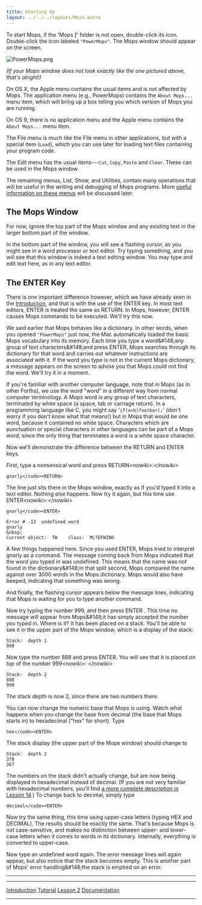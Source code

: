 ```yaml
---
title: Starting Up
layout: ../../../layouts/Main.astro
---
```


To start Mops, if the 'Mops &fnof;' folder is not open, double-click
its icon. Double-click the icon labeled `"PowerMops"`.
The Mops window should appear on the screen.

![](/pmops/PowerMops.png "PowerMops.png")

*(If your Mops window does not look exactly like the one pictured above,
that's alright!)*

On OS X, the Apple menu contains the usual items and is not affected by
Mops. The application menu (e.g., PowerMops) contains the `About
Mops...` menu item, which will bring up a box telling you
which version of Mops you are running.

On OS 9, there is no application menu and the Apple menu contains the
`About Mops...` menu item.

The File menu is much like the File menu in other applications, but with
a special item (`Load`), which you can use later for
loading text files containing your program code.

The Edit menu has the usual items---`Cut`,
`Copy`, `Paste` and
`Clear`. These can be used in the Mops window.

The remaining menus, List, Show, and Utilities, contain many operations
that will be useful in the writing and debugging of Mops programs. More
[ useful information on these menus](Reference_1) will be
discussed later.

The Mops Window
---------------

For now, ignore the top part of the Mops window and any existing text in
the larger bottom part of the window.

In the bottom part of the window, you will see a flashing cursor, as you
might see in a word processor or text editor. Try typing something, and
you will see that this window is indeed a text editing window. You may
type and edit text here, as in any text editor.

The ENTER Key
-------------

There is one important difference however, which we have already seen in
the [Introduction](Tutorial), and that is with the use of the
ENTER key. In most text editors, ENTER is treated the same as RETURN. In
Mops, however, ENTER causes Mops commands to be executed. We'll try
this now.

We said earlier that Mops behaves like a dictionary. In other words,
when you opened `"PowerMops"` just now, the Mac
automatically loaded the basic Mops vocabulary into its memory. Each
time you type a word&\#148;any group of text characters&\#148;and press
ENTER, Mops searches through its dictionary for that word and carries
out whatever instructions are associated with it. If the word you type
is not in the current Mops dictionary, a message appears on the screen
to advise you that Mops could not find the word. We'll try it in a
moment.

If you're familiar with another computer language, note that in Mops
(as in other Forths), we use the word "word" in a different way from
normal computer terminology. A Mops word is any group of text
characters, terminated by white space (a space, tab or carriage return).
In a programming language like C, you might say
'`if(a>b)foo(bar);`' (don't worry if you don't
know what that means!) but in Mops that would be one word, because it
contained no white space. Characters which are punctuation or special
characters in other languages can be part of a Mops word, since the only
thing that terminates a word is a white space character.

Now we'll demonstrate the difference between the RETURN and ENTER keys.

First, type a nonsensical word and press RETURN\<nowiki\>:\</nowiki\>

`gnarly</code><RETURN>`

The line just sits there in the Mops window, exactly as if you'd typed
it into a text editor. Nothing else happens. Now try it again, but this
time use ENTER\<nowiki\>:\</nowiki\>

`gnarly</code><ENTER>`

`Error # -13  undefined word`\
`gnarly`\
`&nbsp;`\
`Current object:  TW    class:  MLTEFWIND`

A few things happened here. Since you used ENTER, Mops tried to
interpret gnarly as a command. The message coming back from Mops
indicated that the word you typed in was undefined. This means that the
name was not found in the dictionary&\#148;in that split second, Mops
compared the name against over 3000 words in the Mops dictionary. Mops
would also have beeped, indicating that something was wrong.

And finally, the flashing cursor appears below the message lines,
indicating that Mops is waiting for you to type another command.

Now try typing the number 999, and then press ENTER . This time no
message will appear from Mops&\#148;it has simply accepted the number
you typed in. Where is it? It has been placed on a stack. You'll be
able to see it in the upper part of the Mops window, which is a display
of the stack:

`Stack:  depth 1`\
`999`

Now type the number 888 and press ENTER. You will see that it is placed
*on top* of the number 999\<nowiki\>: \</nowiki\>

`Stack:  depth 2`\
`888`\
`999 `

The stack depth is now 2, since there are two numbers there.

You can now change the numeric base that Mops is using. Watch what
happens when you change the base from decimal (the base that Mops starts
in) to hexadecimal ("hex" for short). Type

`hex</code><ENTER>`

The stack display (the upper part of the Mops window) should change to

`Stack:  depth 2`\
`378`\
`3E7`

The numbers on the stack didn't actually change, but are now being
displayed in hexadecimal instead of decimal. (If you are not very
familiar with hexadecimal numbers, you'll find [a more complete
description in Lesson
14](Lesson_14#Decimal,_Hex,_and_Binary_Arithmetic).) To
change back to decimal, simply type

`decimal</code><ENTER>`

Now try the same thing, this time using upper-case letters (typing HEX
and DECIMAL). The results should be exactly the same. That's because
Mops is not case-sensitive, and makes no distinction between upper- and
lower-case letters when it comes to words in its dictionary. Internally,
everything is converted to upper-case.

Now type an undefined word again. The error message lines will again
appear, but also notice that the stack becomes empty. This is another
part of Mops' error handling&\#148;the stack is emptied on an error.

------------------------------------------------------------------------

  ------------------------------------------- --------------------------------- ---------------------------------
  [Introduction](Tutorial)         [Tutorial](Tutorial)   [Lesson 2](Lesson_2)
  [Documentation](Documentation)                                     
  ------------------------------------------- --------------------------------- ---------------------------------



